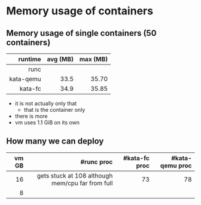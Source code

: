 # Memory usage of containers

## Memory usage of single containers (50 containers)
|   runtime | avg (MB) | max (MB) |
| --------: | -------: | -------: |
|      runc |          |          |
| kata-qemu |     33.5 |    35.70 |
|   kata-fc |     34.9 |    35.85 |

- it is not actually only that
    - that is the container only
- there is more
- vm uses 1.1 GiB on its own


## How many we can deploy
| vm GB |                                       #runc proc | #kata-fc proc | #kata-qemu proc |
| ----: | -----------------------------------------------: | ------------: | --------------: |
|    16 | gets stuck at 108 although mem/cpu far from full |            73 |              78 |
|     8 |                                                  |               |                 |

